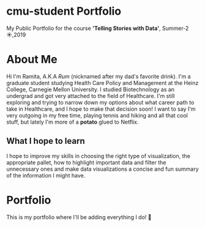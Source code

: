 # cmu-student Portfolio
My Public Portfolio for the course **'Telling Stories with Data'**, Summer-2 :sunny:,2019

# About Me
Hi I'm Ramita, A.K.A *Rum* (nicknamed after my dad's favorite drink). I'm a graduate student studying Health Care Policy and Management at the Heinz College, Carnegie Mellon University. I studied Biotechnology as an undergrad and got very attached to the field of Healthcare. I'm still exploring and trying to narrow down my options about what career path to take in Healthcare, and I hope to make that decision soon! I want to say I'm very outgoing in my free time, playing tennis and hiking and all that cool stuff, but lately I'm more of a **potato** glued to Netflix. 

## What I hope to learn
I hope to improve my skills in choosing the right type of visualization, the appropriate pallet, how to highlight important data and filter the unnecessary ones and make data visualizations a concise and fun summary of the information I might have.

# Portfolio
This is my portfolio where I'll be adding everything I do! :dancers:

